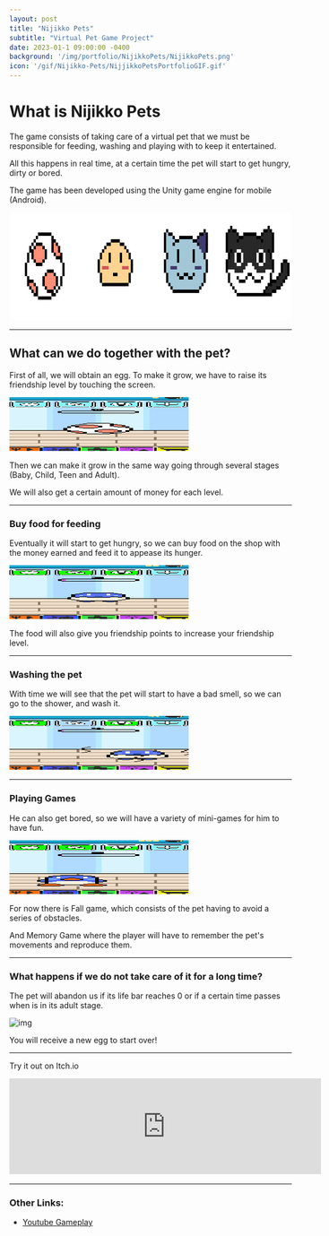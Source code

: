 ```yaml
---
layout: post
title: "Nijikko Pets"
subtitle: "Virtual Pet Game Project"
date: 2023-01-1 09:00:00 -0400
background: '/img/portfolio/NijikkoPets/NijikkoPets.png'
icon: '/gif/Nijikko-Pets/NijjikkoPetsPortfolioGIF.gif'
---
```


# What is Nijikko Pets

The game consists of taking care of a virtual pet that we must be responsible for feeding, washing and playing with to keep it entertained.

All this happens in real time, at a certain time the pet will start to get hungry, dirty or bored.

The game has been developed using the Unity game engine for mobile (Android).

<img src="/gif/Nijikko-Pets/NijjikkoPetsPortfolioGIF.gif" alt="img" class="responsive-gif" width="640" height="192"/>

___

## What can we do together with the pet?

First of all, we will obtain an egg. To make it grow, we have to raise its friendship level by touching the screen.

<img src="/gif/Nijikko-Pets/EggLevelUp.gif" alt="img" class="responsive-img" width="320" height="96"/>

Then we can make it grow in the same way going through several stages (Baby, Child, Teen and Adult).

We will also get a certain amount of money for each level.

___

### Buy food for feeding

Eventually it will start to get hungry, so we can buy food on the shop with the money earned and feed it to appease its hunger.

<img src="/gif/Nijikko-Pets/FeedPet.gif" alt="img" class="responsive-img" width="320" height="96"/>

The food will also give you friendship points to increase your friendship level.

___

### Washing the pet

With time we will see that the pet will start to have a bad smell, so we can go to the shower, and wash it.

<img src="/gif/Nijikko-Pets/WashPet.gif" alt="img" class="responsive-img" width="320" height="96"/>

___

### Playing Games

He can also get bored, so we will have a variety of mini-games for him to have fun.

<img src="/gif/Nijikko-Pets/PlayPet.gif" alt="img" class="responsive-img" width="320" height="96"/>

For now there is Fall game, which consists of the pet having to avoid a series of obstacles.

And Memory Game where the player will have to remember the pet's movements and reproduce them.

___

### What happens if we do not take care of it for a long time?

The pet will abandon us if its life bar reaches 0 or if a certain time passes when is in its adult stage.

<img src="/gif/Nijikko-Pets/PetDie.gif" alt="img" class="responsive-img" width="320" height="96"/>

You will receive a new egg to start over!

___

Try it out on Itch.io

<iframe frameborder="0" src="https://itch.io/embed/2229194?border_width=3&amp;bg_color=2f0771&amp;fg_color=ffe79b&amp;link_color=dd58d6&amp;border_color=dd58d6" width="556" height="171"><a href="https://sergiogg.itch.io/nijikko-pets">Nijikko Pets by SergioGG</a></iframe>

___
 
### Other Links:

- [Youtube Gameplay](https://youtu.be/UYke-HpqkDE)
